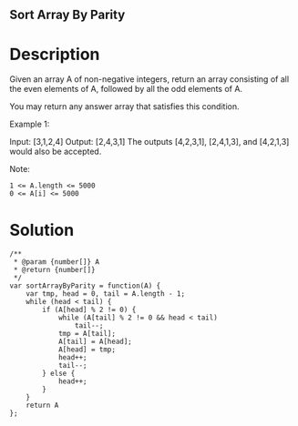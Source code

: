 Sort Array By Parity
---

# Description
Given an array A of non-negative integers, return an array consisting of all the even elements of A, followed by all the odd elements of A.

You may return any answer array that satisfies this condition.

 

Example 1:

Input: [3,1,2,4]
Output: [2,4,3,1]
The outputs [4,2,3,1], [2,4,1,3], and [4,2,1,3] would also be accepted.

 

Note:

    1 <= A.length <= 5000
    0 <= A[i] <= 5000


# Solution
```javacript
/**
 * @param {number[]} A
 * @return {number[]}
 */
var sortArrayByParity = function(A) {
    var tmp, head = 0, tail = A.length - 1;
    while (head < tail) {
        if (A[head] % 2 != 0) {
            while (A[tail] % 2 != 0 && head < tail)
                tail--;
            tmp = A[tail];
            A[tail] = A[head];
            A[head] = tmp;
            head++;
            tail--;
        } else {
            head++;
        }
    }
    return A
};
```
